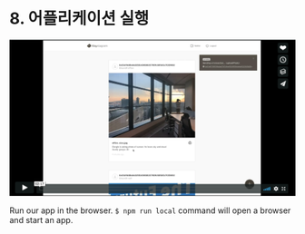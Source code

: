 # 8. 어플리케이션 실행

[![Klaystagram 소개 영상](images/klaystagram-video-poster.png)](https://vimeo.com/327033594)

Run our app in the browser. `$ npm run local` command will open a browser and start an app.

